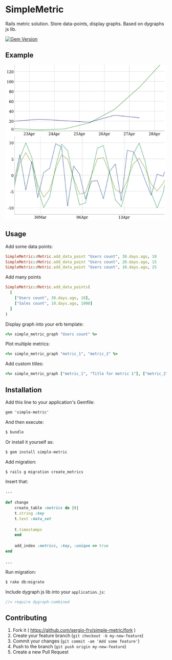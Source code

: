 # SimpleMetric

Rails metric solution. Store data-points, display graphs. Based on dygraphs js lib.

[![Gem Version](https://badge.fury.io/rb/simple_metric.svg)](http://badge.fury.io/rb/simple_metric)

## Example

![example 1](example.jpeg)

## Usage

Add some data points:

```ruby
SimpleMetric::Metric.add_data_point "Users count", 30.days.ago, 10
SimpleMetric::Metric.add_data_point "Users count", 20.days.ago, 15
SimpleMetric::Metric.add_data_point "Users count", 10.days.ago, 25
```

Add many points

```ruby
SimpleMetric::Metric.add_data_points(
  [
    ["Users count", 30.days.ago, 10],
    ["Sales count", 10.days.ago, 1000]
  ]
)
```

Display graph into your erb template:

```ruby
<%= simple_metric_graph "Users count" %>
```

Plot multiple metrics:

```ruby
<%= simple_metric_graph "metric_1", "metric_2" %>
```

Add custom titles:

```ruby
<%= simple_metric_graph ["metric_1", "Title for metric 1"], ["metric_2", "Title 2"] %>
```

## Installation

Add this line to your application's Gemfile:

```txt
gem 'simple-metric'
```

And then execute:

```sh
$ bundle
```

Or install it yourself as:

```sh
$ gem install simple-metric
```

Add migration:

```sh
$ rails g migration create_metrics
```

Insert that:

```ruby
...

def change
    create_table :metrics do |t|
    t.string :key
    t.text :data_set

    t.timestamps
    end

    add_index :metrics, :key, :unique => true
end

...
```

Run migration:

```bash
$ rake db:migrate
```

Include dygraph js lib into your `application.js`:

```js
//= require dygraph-combined
```

## Contributing

1. Fork it ( https://github.com/sergio-fry/simple-metric/fork )
2. Create your feature branch (`git checkout -b my-new-feature`)
3. Commit your changes (`git commit -am 'Add some feature'`)
4. Push to the branch (`git push origin my-new-feature`)
5. Create a new Pull Request
